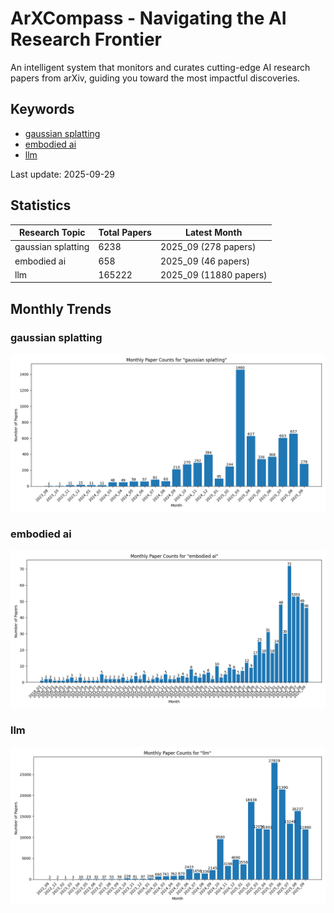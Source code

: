 # ArXCompass - Navigating the AI Research Frontier
An intelligent system that monitors and curates cutting-edge AI research papers from arXiv, guiding you toward the most impactful discoveries.

## Keywords

- [gaussian splatting](gaussian_splatting/)
- [embodied ai](embodied_ai/)
- [llm](llm/)

Last update: 2025-09-29

## Statistics

| Research Topic | Total Papers | Latest Month |
| --- | --- | --- |
| gaussian splatting | 6238 | 2025_09 (278 papers) |
| embodied ai | 658 | 2025_09 (46 papers) |
| llm | 165222 | 2025_09 (11880 papers) |

## Monthly Trends

### gaussian splatting

![Monthly Paper Counts for gaussian splatting](gaussian_splatting/monthly_stats.png)

### embodied ai

![Monthly Paper Counts for embodied ai](embodied_ai/monthly_stats.png)

### llm

![Monthly Paper Counts for llm](llm/monthly_stats.png)

